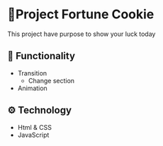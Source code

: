 # 🥠Project Fortune Cookie

This project have purpose to show your luck today 
## 🔧 Functionality

- Transition
    - Change section
- Animation


## ⚙️ Technology
- Html & CSS
- JavaScript